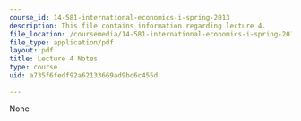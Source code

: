 ```yaml
---
course_id: 14-581-international-economics-i-spring-2013
description: This file contains information regarding lecture 4.
file_location: /coursemedia/14-581-international-economics-i-spring-2013/a735f6fedf92a62133669ad9bc6c455d_MIT14_581S13_classnotes4.pdf
file_type: application/pdf
layout: pdf
title: Lecture 4 Notes
type: course
uid: a735f6fedf92a62133669ad9bc6c455d

---
```

None